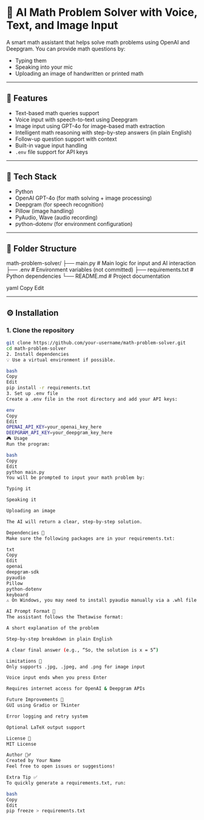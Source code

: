 # 🧮 AI Math Problem Solver with Voice, Text, and Image Input

A smart math assistant that helps solve math problems using OpenAI and Deepgram. You can provide math questions by:
- Typing them
- Speaking into your mic
- Uploading an image of handwritten or printed math

---

## 🚀 Features

- Text-based math queries support  
- Voice input with speech-to-text using Deepgram  
- Image input using GPT-4o for image-based math extraction  
- Intelligent math reasoning with step-by-step answers (in plain English)  
- Follow-up question support with context  
- Built-in vague input handling  
- `.env` file support for API keys  

---

## 🧠 Tech Stack

- Python  
- OpenAI GPT-4o (for math solving + image processing)  
- Deepgram (for speech recognition)  
- Pillow (image handling)  
- PyAudio, Wave (audio recording)  
- python-dotenv (for environment configuration)  

---

## 📁 Folder Structure

math-problem-solver/
├── main.py # Main logic for input and AI interaction
├── .env # Environment variables (not committed)
├── requirements.txt # Python dependencies
└── README.md # Project documentation

yaml
Copy
Edit

---

## ⚙️ Installation

### 1. Clone the repository

```bash
git clone https://github.com/your-username/math-problem-solver.git
cd math-problem-solver
2. Install dependencies
💡 Use a virtual environment if possible.

bash
Copy
Edit
pip install -r requirements.txt
3. Set up .env file
Create a .env file in the root directory and add your API keys:

env
Copy
Edit
OPENAI_API_KEY=your_openai_key_here
DEEPGRAM_API_KEY=your_deepgram_key_here
🎮 Usage
Run the program:

bash
Copy
Edit
python main.py
You will be prompted to input your math problem by:

Typing it

Speaking it

Uploading an image

The AI will return a clear, step-by-step solution.

Dependencies 🧪
Make sure the following packages are in your requirements.txt:

txt
Copy
Edit
openai
deepgram-sdk
pyaudio
Pillow
python-dotenv
keyboard
⚠️ On Windows, you may need to install pyaudio manually via a .whl file if the regular install fails.

AI Prompt Format 🤖
The assistant follows the Thetawise format:

A short explanation of the problem

Step-by-step breakdown in plain English

A clear final answer (e.g., “So, the solution is x = 5”)

Limitations 🛑
Only supports .jpg, .jpeg, and .png for image input

Voice input ends when you press Enter

Requires internet access for OpenAI & Deepgram APIs

Future Improvements 🧩
GUI using Gradio or Tkinter

Error logging and retry system

Optional LaTeX output support

License 📝
MIT License

Author 🙋‍♂️
Created by Your Name
Feel free to open issues or suggestions!

Extra Tip ✅
To quickly generate a requirements.txt, run:

bash
Copy
Edit
pip freeze > requirements.txt
